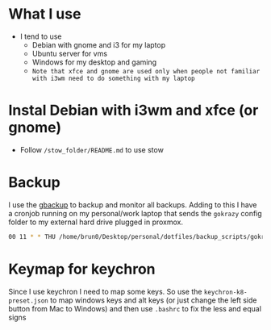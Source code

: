 # What I use

- I tend to use
    - Debian with gnome and i3 for my laptop
    - Ubuntu server for vms
    - Windows for my desktop and gaming
	- `Note that xfce and gnome are used only when people not familiar with i3wm need to do something with my laptop` 

# Instal Debian with i3wm and xfce (or gnome)

- Follow `/stow_folder/README.md` to use stow

# Backup

I use the [gbackup](https://github.com/BrunoTeixeira1996/gbackup) to backup and monitor all backups. Adding to this I have a cronjob running on my personal/work laptop that sends the `gokrazy` config folder to my external hard drive plugged in proxmox.

``` bash
00 11 * * THU /home/brun0/Desktop/personal/dotfiles/backup_scripts/gokr_backup_config.sh
```

# Keymap for keychron

Since I use keychron I need to map some keys. So use the `keychron-k8-preset.json` to map windows keys and alt keys (or just change the left side button from Mac to Windows) and then use `.bashrc` to fix the less and equal signs
